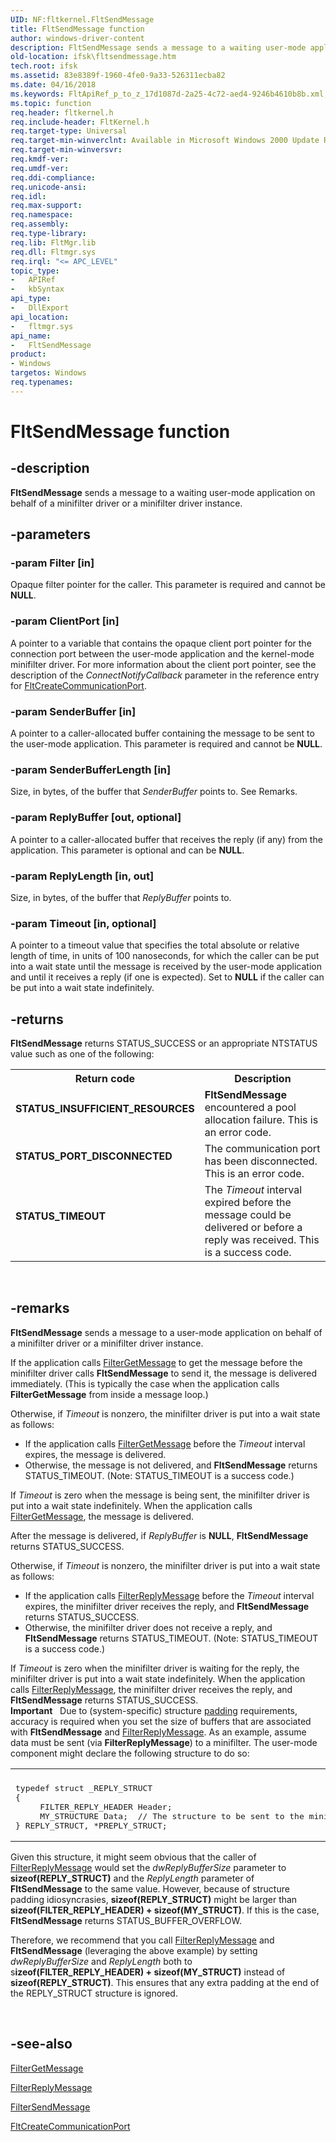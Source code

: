 ```yaml
---
UID: NF:fltkernel.FltSendMessage
title: FltSendMessage function
author: windows-driver-content
description: FltSendMessage sends a message to a waiting user-mode application on behalf of a minifilter driver or a minifilter driver instance.
old-location: ifsk\fltsendmessage.htm
tech.root: ifsk
ms.assetid: 83e8389f-1960-4fe0-9a33-526311ecba82
ms.date: 04/16/2018
ms.keywords: FltApiRef_p_to_z_17d1087d-2a25-4c72-aed4-9246b4610b8b.xml, FltSendMessage, FltSendMessage function [Installable File System Drivers], fltkernel/FltSendMessage, ifsk.fltsendmessage
ms.topic: function
req.header: fltkernel.h
req.include-header: FltKernel.h
req.target-type: Universal
req.target-min-winverclnt: Available in Microsoft Windows 2000 Update Rollup 1 for SP4, Windows XP SP2, Windows Server 2003 SP1, and later operating systems. Not available in Windows 2000 SP4 and earlier operating systems.
req.target-min-winversvr: 
req.kmdf-ver: 
req.umdf-ver: 
req.ddi-compliance: 
req.unicode-ansi: 
req.idl: 
req.max-support: 
req.namespace: 
req.assembly: 
req.type-library: 
req.lib: FltMgr.lib
req.dll: Fltmgr.sys
req.irql: "<= APC_LEVEL"
topic_type:
-	APIRef
-	kbSyntax
api_type:
-	DllExport
api_location:
-	fltmgr.sys
api_name:
-	FltSendMessage
product:
- Windows
targetos: Windows
req.typenames: 
---
```


# FltSendMessage function


## -description


<b>FltSendMessage</b> sends a message to a waiting user-mode application on behalf of a minifilter driver or a minifilter driver instance. 


## -parameters




### -param Filter [in]

Opaque filter pointer for the caller. This parameter is required and cannot be <b>NULL</b>. 


### -param ClientPort [in]

A pointer to a variable that contains the opaque client port pointer for the connection port between the user-mode application and the kernel-mode minifilter driver. For more information about the client port pointer, see the description of the <i>ConnectNotifyCallback</i> parameter in the reference entry for <a href="https://msdn.microsoft.com/library/windows/hardware/ff541931">FltCreateCommunicationPort</a>. 


### -param SenderBuffer [in]

A pointer to a caller-allocated buffer containing the message to be sent to the user-mode application. This parameter is required and cannot be <b>NULL</b>. 


### -param SenderBufferLength [in]

Size, in bytes, of the buffer that <i>SenderBuffer </i>points to. See Remarks.


### -param ReplyBuffer [out, optional]

A pointer to a caller-allocated buffer that receives the reply (if any) from the application. This parameter is optional and can be <b>NULL</b>. 


### -param ReplyLength [in, out]

Size, in bytes, of the buffer that <i>ReplyBuffer </i>points to. 


### -param Timeout [in, optional]

A pointer to a timeout value that specifies the total absolute or relative length of time, in units of 100 nanoseconds, for which the caller can be put into a wait state until the message is received by the user-mode application and until it receives a reply (if one is expected). Set to <b>NULL</b> if the caller can be put into a wait state indefinitely. 


## -returns



<b>FltSendMessage</b> returns STATUS_SUCCESS or an appropriate NTSTATUS value such as one of the following: 

<table>
<tr>
<th>Return code</th>
<th>Description</th>
</tr>
<tr>
<td width="40%">
<dl>
<dt><b>STATUS_INSUFFICIENT_RESOURCES</b></dt>
</dl>
</td>
<td width="60%">
<b>FltSendMessage</b> encountered a pool allocation failure. This is an error code. 

</td>
</tr>
<tr>
<td width="40%">
<dl>
<dt><b>STATUS_PORT_DISCONNECTED</b></dt>
</dl>
</td>
<td width="60%">
The communication port has been disconnected. This is an error code. 

</td>
</tr>
<tr>
<td width="40%">
<dl>
<dt><b>STATUS_TIMEOUT</b></dt>
</dl>
</td>
<td width="60%">
The <i>Timeout</i> interval expired before the message could be delivered or before a reply was received. This is a success code. 

</td>
</tr>
</table>
 




## -remarks



<b>FltSendMessage</b> sends a message to a user-mode application on behalf of a minifilter driver or a minifilter driver instance. 

If the application calls <a href="https://msdn.microsoft.com/library/windows/hardware/ff540506">FilterGetMessage</a> to get the message before the minifilter driver calls <b>FltSendMessage</b> to send it, the message is delivered immediately. (This is typically the case when the application calls <b>FilterGetMessage</b> from inside a message loop.) 

Otherwise, if <i>Timeout</i> is nonzero, the minifilter driver is put into a wait state as follows: 

<ul>
<li>
If the application calls <a href="https://msdn.microsoft.com/library/windows/hardware/ff540506">FilterGetMessage</a> before the <i>Timeout</i> interval expires, the message is delivered. 

</li>
<li>
Otherwise, the message is not delivered, and <b>FltSendMessage</b> returns STATUS_TIMEOUT. (Note: STATUS_TIMEOUT is a success code.) 

</li>
</ul>
If <i>Timeout</i> is zero when the message is being sent, the minifilter driver is put into a wait state indefinitely. When the application calls <a href="https://msdn.microsoft.com/library/windows/hardware/ff540506">FilterGetMessage</a>, the message is delivered. 

After the message is delivered, if <i>ReplyBuffer</i> is <b>NULL</b>, <b>FltSendMessage</b> returns STATUS_SUCCESS. 

Otherwise, if <i>Timeout</i> is nonzero, the minifilter driver is put into a wait state as follows: 

<ul>
<li>
If the application calls <a href="https://msdn.microsoft.com/library/windows/hardware/ff541508">FilterReplyMessage</a> before the <i>Timeout</i> interval expires, the minifilter driver receives the reply, and <b>FltSendMessage</b> returns STATUS_SUCCESS. 

</li>
<li>
Otherwise, the minifilter driver does not receive a reply, and <b>FltSendMessage</b> returns STATUS_TIMEOUT. (Note: STATUS_TIMEOUT is a success code.) 

</li>
</ul>
If <i>Timeout</i> is zero when the minifilter driver is waiting for the reply, the minifilter driver is put into a wait state indefinitely. When the application calls <a href="https://msdn.microsoft.com/library/windows/hardware/ff541508">FilterReplyMessage</a>, the minifilter driver receives the reply, and <b>FltSendMessage</b> returns STATUS_SUCCESS.

<div class="alert"><b>Important</b>    Due to (system-specific) structure <a href="https://msdn.microsoft.com/139a10e9-203b-499b-9291-8537eae9189c">padding</a> requirements, accuracy is required when you set the size of buffers that are associated with <b>FltSendMessage</b> and <a href="https://msdn.microsoft.com/library/windows/hardware/ff541508">FilterReplyMessage</a>. As an example, assume data must be sent (via <b>FilterReplyMessage</b>) to a minifilter.  The user-mode component might declare the following structure to do so:<div class="code"><span codelanguage=""><table>
<tr>
<th></th>
</tr>
<tr>
<td>
<pre>typedef struct _REPLY_STRUCT
{
     FILTER_REPLY_HEADER Header;
     MY_STRUCTURE Data;  // The structure to be sent to the minifilter.
} REPLY_STRUCT, *PREPLY_STRUCT;</pre>
</td>
</tr>
</table></span></div>
<p class="note">Given this structure, it might seem obvious that the caller of <a href="https://msdn.microsoft.com/library/windows/hardware/ff541508">FilterReplyMessage</a> would set the <i>dwReplyBufferSize</i> parameter to <b>sizeof(REPLY_STRUCT)</b> and the <i>ReplyLength</i> parameter of <b>FltSendMessage</b> to the same value.  However, because of structure padding idiosyncrasies, <b>sizeof(REPLY_STRUCT)</b> might be larger than <b>sizeof(FILTER_REPLY_HEADER) + sizeof(MY_STRUCT)</b>.  If this is the case, <b>FltSendMessage</b> returns STATUS_BUFFER_OVERFLOW.

<p class="note">Therefore, we recommend that you call <a href="https://msdn.microsoft.com/library/windows/hardware/ff541508">FilterReplyMessage</a> and <b>FltSendMessage</b> (leveraging the above example) by setting <i>dwReplyBufferSize</i> and <i>ReplyLength</i> both to s<b>izeof(FILTER_REPLY_HEADER) + sizeof(MY_STRUCT)</b> instead of <b>sizeof(REPLY_STRUCT)</b>. This ensures that any extra padding at the end of the REPLY_STRUCT structure is ignored.

</div>
<div> </div>



## -see-also




<a href="https://msdn.microsoft.com/library/windows/hardware/ff540506">FilterGetMessage</a>



<a href="https://msdn.microsoft.com/library/windows/hardware/ff541508">FilterReplyMessage</a>



<a href="https://msdn.microsoft.com/library/windows/hardware/ff541513">FilterSendMessage</a>



<a href="https://msdn.microsoft.com/library/windows/hardware/ff541931">FltCreateCommunicationPort</a>
 

 

